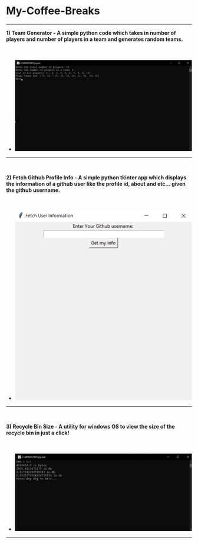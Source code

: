 # My-Coffee-Breaks

----------------------------------------------------------------------------------------------------------------------------------------
**1) Team Generator - A simple python code which takes in number of players and number of players in a team and generates random teams.** 
<br /> <br /> <br />
- ![Team Generator](https://github.com/Ashishamar99/My-Coffee-Breaks/blob/master/images/teamgenerator.png "Random Team Generator")

---------------------------------------------------------------------------------------------------------------------------------------- 
<br />

**2) Fetch Github Profile Info - A simple python tkinter app which displays the information of a github user like the profile id, about and etc... given the github username.** 
<br /> <br /> <br />
- ![Github Profile Info](https://github.com/Ashishamar99/My-Coffee-Breaks/blob/master/images/Fetch%20github%20profile%20info.png "Github Profile Info")

----------------------------------------------------------------------------------------------------------------------------------------
<br />

**3) Recycle Bin Size - A utility for windows OS to view the size of the recycle bin in just a click!** 
<br /> <br /> <br />
- ![Recycle Bin Size](https://github.com/Ashishamar99/My-Coffee-Breaks/blob/master/images/Fetch%20Recycle%20Bin%20Size.png "Fetch Recycle Bin Size")

----------------------------------------------------------------------------------------------------------------------------------------
